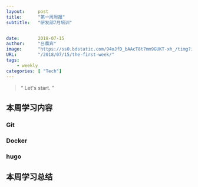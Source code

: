```yaml
---
layout:     post
title:      "第一周周报"
subtitle:   "研发部7月培训"	


date:    	2018-07-15
author:     "吕晨宾"
image: 		"https://ss0.bdstatic.com/94oJfD_bAAcT8t7mm9GUKT-xh_/timg?image&quality=100&size=b4000_4000&sec=1531638442&di=28f4550efc1ff600241c24d4b34614de&src=http://s10.sinaimg.cn/bmiddle/625bf8cat74a22803d789&690"
URL: 		"/2018/07/15/the-first-week/"
tags:
    - weekly
categories: [ "Tech"]
---
```


> “	Let's start. ”

## 本周学习内容

### Git 

### Docker

### hugo

## 本周学习总结

